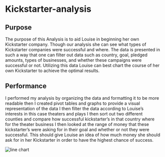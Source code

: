 # Kickstarter-analysis                                                                                                                                                                                                                                                                                                                              
## Purpose
The purpose of this Analysis is to aid Louise in beginning her own Kickstarter company. Though our analysis she can see what types of Kickstarter companies were successful and where. The data is presented in such a way that one can filter out data such as country, goal, pledged amounts, types of businesses, and whether these campaigns were successful or not. Utilizing this data Louise can best chart the course of her own Kickstarter to achieve the optimal results.                                                                                                                                                                                                       
## Performance
I performed my analysis by organizing the data and formatting it to be more readable then I created pivot tables and graphs to provide a visual representation of the data I then filter the data according to Louise’s interests in this case theaters and plays I then sort out two different counties and compare how successful kickstarter’s in that country where for the theater business I then looked at the range of money that these kickstarter’s were asking for in their goal and whether or not they were successful. This should give Louise an idea of how much money she should ask for in her Kickstarter in order to have the highest chance of success.

![line chart](https://user-images.githubusercontent.com/111584967/189772176-7815bc69-bcc1-440b-afaf-6e0d38f4b81c.PNG)

